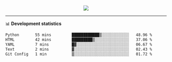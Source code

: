 <h3 align="center">
  <a href="https://github.com/hwalker928">
      <img src="https://github-profile-trophy.vercel.app/?username=hwalker928&no-bg=true&no-frame=true">
  </a>
</h3>


<hr>

📊 **Development statistics**

<!--START_SECTION:waka-->

```txt
Python       55 mins         ████████████▒░░░░░░░░░░░░   48.96 %
HTML         42 mins         █████████▒░░░░░░░░░░░░░░░   37.06 %
YAML         7 mins          █▓░░░░░░░░░░░░░░░░░░░░░░░   06.67 %
Text         2 mins          ▓░░░░░░░░░░░░░░░░░░░░░░░░   02.43 %
Git Config   1 min           ▒░░░░░░░░░░░░░░░░░░░░░░░░   01.72 %
```

<!--END_SECTION:waka-->
